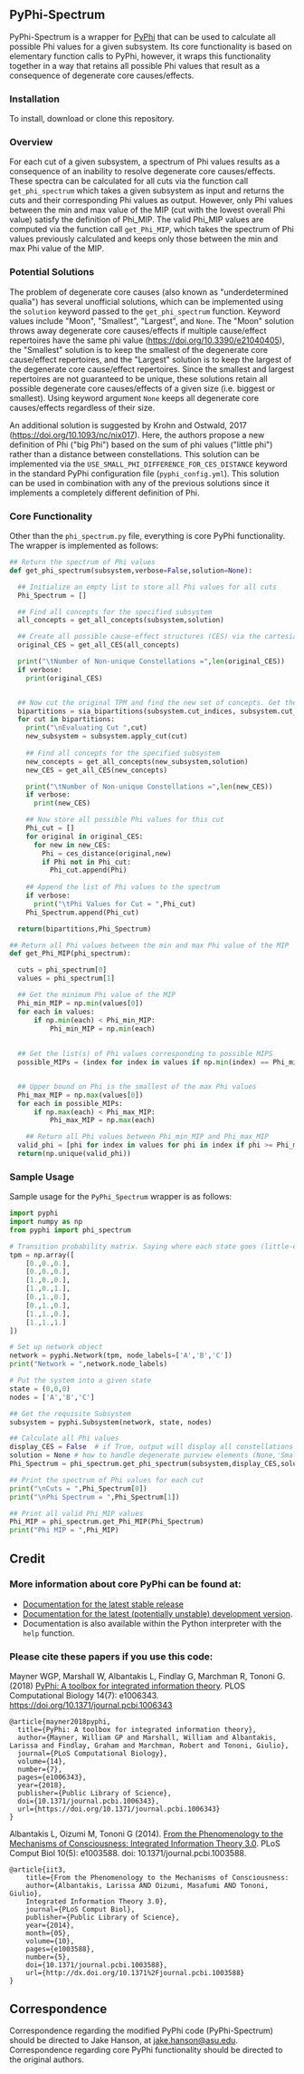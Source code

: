 ## PyPhi-Spectrum
PyPhi-Spectrum is a wrapper for [PyPhi](https://doi.org/10.1371/journal.pcbi.1006343) that can be used to calculate all possible Phi values for a given subsystem. Its core functionality is based on elementary function calls to PyPhi, however, it wraps this functionality together in a way that retains all possible Phi values that result as a consequence of degenerate core causes/effects.

### Installation

To install, download or clone this repository.


### Overview

For each cut of a given subsystem, a spectrum of Phi values results as a consequence of an inability to resolve degenerate core causes/effects. These spectra can be calculated for all cuts via the function call `get_phi_spectrum` which takes a given subsystem as input and returns the cuts and their corresponding Phi values as output. However, only Phi values between the min and max value of the MIP (cut with the lowest overall Phi value) satisfy the definition of Phi_MIP. The valid Phi_MIP values are computed via the function call `get_Phi_MIP`, which takes the spectrum of Phi values previously calculated and keeps only those between the min and max Phi value of the MIP.

### Potential Solutions

The problem of degenerate core causes (also known as "underdetermined qualia") has several unofficial solutions, which can be implemented using the `solution` keyword passed to the `get_phi_spectrum` function. Keyword values include "Moon", "Smallest", "Largest", and `None`. The "Moon" solution throws away degenerate core causes/effects if multiple cause/effect repertoires have the same phi value (https://doi.org/10.3390/e21040405), the "Smallest" solution is to keep the smallest of the degenerate core cause/effect repertoires, and the "Largest" solution is to keep the largest of the degenerate core cause/effect repertoires. Since the smallest and largest repertoires are not guaranteed to be unique, these solutions retain all possible degenerate core causes/effects of a given size (i.e. biggest or smallest). Using keyword argument `None` keeps all degenerate core causes/effects regardless of their size.

An additional solution is suggested by Krohn and Ostwald, 2017 (https://doi.org/10.1093/nc/nix017). Here, the authors propose a new definition of Phi ("big Phi") based on the sum of phi values ("little phi") rather than a distance between constellations. This solution can be implemented via the `USE_SMALL_PHI_DIFFERENCE_FOR_CES_DISTANCE` keyword in the standard PyPhi configuration file (`pyphi_config.yml`). This solution can be used in combination with any of the previous solutions since it implements a completely different definition of Phi.

### Core Functionality

Other than the `phi_spectrum.py` file, everything is core PyPhi functionality. The wrapper is implemented as follows:

```python
## Return the spectrum of Phi values
def get_phi_spectrum(subsystem,verbose=False,solution=None):

  ## Initialize an empty list to store all Phi values for all cuts
  Phi_Spectrum = []

  ## Find all concepts for the specified subsystem
  all_concepts = get_all_concepts(subsystem,solution)

  ## Create all possible cause-effect structures (CES) via the cartesian product of all concepts for each mechanism
  original_CES = get_all_CES(all_concepts)

  print("\tNumber of Non-unique Constellations =",len(original_CES))
  if verbose:
    print(original_CES)


  ## Now cut the original TPM and find the new set of concepts. Get the Phi value and repeat the cut
  bipartitions = sia_bipartitions(subsystem.cut_indices, subsystem.cut_node_labels)
  for cut in bipartitions:
    print("\nEvaluating Cut ",cut)
    new_subsystem = subsystem.apply_cut(cut)
    
    ## Find all concepts for the specified subsystem
    new_concepts = get_all_concepts(new_subsystem,solution)
    new_CES = get_all_CES(new_concepts)

    print("\tNumber of Non-unique Constellations =",len(new_CES))
    if verbose:
      print(new_CES)

    ## Now store all possible Phi values for this cut
    Phi_cut = []
    for original in original_CES:
      for new in new_CES:
        Phi = ces_distance(original,new)
        if Phi not in Phi_cut:
          Phi_cut.append(Phi)
        
    ## Append the list of Phi values to the spectrum
    if verbose:
      print("\tPhi Values for Cut = ",Phi_cut)
    Phi_Spectrum.append(Phi_cut)

  return(bipartitions,Phi_Spectrum)

## Return all Phi values between the min and max Phi value of the MIP
def get_Phi_MIP(phi_spectrum):

  cuts = phi_spectrum[0]
  values = phi_spectrum[1]

  ## Get the minimum Phi value of the MIP
  Phi_min_MIP = np.min(values[0])
  for each in values:
      if np.min(each) < Phi_min_MIP:
          Phi_min_MIP = np.min(each)
          
          
  ## Get the list(s) of Phi values corresponding to possible MIPS
  possible_MIPs = (index for index in values if np.min(index) == Phi_min_MIP)


  ## Upper bound on Phi is the smallest of the max Phi values
  Phi_max_MIP = np.max(values[0])
  for each in possible_MIPs:
      if np.max(each) < Phi_max_MIP:
          Phi_max_MIP = np.max(each)

    ## Return all Phi values between Phi_min_MIP and Phi_max_MIP
  valid_phi = [phi for index in values for phi in index if phi >= Phi_min_MIP and phi <= Phi_max_MIP]
  return(np.unique(valid_phi))

```

### Sample Usage
Sample usage for the `PyPhi_Spectrum` wrapper is as follows:

```python
import pyphi
import numpy as np
from pyphi import phi_spectrum

# Transition probability matrix. Saying where each state goes (little-end notation)
tpm = np.array([
    [0.,0.,0.],
    [0.,0.,0.],
    [1.,0.,0.],
    [1.,0.,1.],
    [0.,1.,0.],
    [0.,1.,0.],
    [1.,1.,0.],
    [1.,1.,1.]
])

# Set up network object
network = pyphi.Network(tpm, node_labels=['A','B','C'])
print("Network = ",network.node_labels)

# Put the system into a given state
state = (0,0,0)
nodes = ['A','B','C']

## Get the requisite Subsystem
subsystem = pyphi.Subsystem(network, state, nodes)

## Calculate all Phi values
display_CES = False  # if True, output will display all constellations
solution = None # how to handle degenerate purview elements (None,'Smallest','Largest', or 'Moon')
Phi_Spectrum = phi_spectrum.get_phi_spectrum(subsystem,display_CES,solution)

## Print the spectrum of Phi values for each cut
print("\nCuts = ",Phi_Spectrum[0])
print("\nPhi Spectrum = ",Phi_Spectrum[1])

## Print all valid Phi_MIP values
Phi_MIP = phi_spectrum.get_Phi_MIP(Phi_Spectrum)
print("Phi MIP = ",Phi_MIP)

```

## Credit

### More information about core PyPhi can be found at:

- [Documentation for the latest stable
  release](http://pyphi.readthedocs.io/en/stable/)
- [Documentation for the latest (potentially unstable) development
  version](http://pyphi.readthedocs.io/en/latest/).
- Documentation is also available within the Python interpreter with the `help`
  function.

### Please cite these papers if you use this code:

Mayner WGP, Marshall W, Albantakis L, Findlay G, Marchman R, Tononi G. (2018)
[PyPhi: A toolbox for integrated information
theory](https://doi.org/10.1371/journal.pcbi.1006343). PLOS Computational
Biology 14(7): e1006343. <https://doi.org/10.1371/journal.pcbi.1006343>

```
@article{mayner2018pyphi,
  title={PyPhi: A toolbox for integrated information theory},
  author={Mayner, William GP and Marshall, William and Albantakis, Larissa and Findlay, Graham and Marchman, Robert and Tononi, Giulio},
  journal={PLoS Computational Biology},
  volume={14},
  number={7},
  pages={e1006343},
  year={2018},
  publisher={Public Library of Science},
  doi={10.1371/journal.pcbi.1006343},
  url={https://doi.org/10.1371/journal.pcbi.1006343}
}
```

Albantakis L, Oizumi M, Tononi G (2014). [From the Phenomenology to the
Mechanisms of Consciousness: Integrated Information Theory
3.0](http://www.ploscompbiol.org/article/info%3Adoi%2F10.1371%2Fjournal.pcbi.1003588).
PLoS Comput Biol 10(5): e1003588. doi: 10.1371/journal.pcbi.1003588.

```
@article{iit3,
    title={From the Phenomenology to the Mechanisms of Consciousness:
    author={Albantakis, Larissa AND Oizumi, Masafumi AND Tononi, Giulio},
    Integrated Information Theory 3.0},
    journal={PLoS Comput Biol},
    publisher={Public Library of Science},
    year={2014},
    month={05},
    volume={10},
    pages={e1003588},
    number={5},
    doi={10.1371/journal.pcbi.1003588},
    url={http://dx.doi.org/10.1371%2Fjournal.pcbi.1003588}
}
```

## Correspondence
Correspondence regarding the modified PyPhi code (PyPhi-Spectrum) should be directed to Jake Hanson, at [<jake.hanson@asu.edu>](mailto:jake.hanson@asu.edu). Correspondence regarding core PyPhi functionality should be directed to the original authors.
